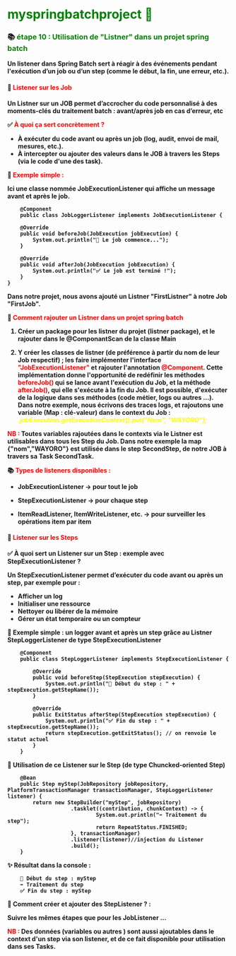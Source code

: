 # <font color=green> myspringbatchproject 🎯 </font>

<b>

### 📚 <font color=green> étape 10 : Utilisation de "Listner" dans un projet spring batch </font>


Un listener dans Spring Batch sert à réagir à des événements pendant l'exécution d’un job ou d’un step (comme le début, la fin, une erreur, etc.).


#### 📕 <font color=red> Listener sur les Job </font>

Un Listner sur un JOB permet d’accrocher du code personnalisé à des moments-clés du traitement batch : avant/après job en cas d’erreur, etc

✅ <font color=red> À quoi ça sert concrètement ?</font>

* À exécuter du code avant ou après un job  (log, audit, envoi de mail, mesures, etc.).
* À intercepter ou ajouter des valeurs dans le JOB à travers les Steps (via le code d'une des task).

📌 <font color=red> Exemple simple : </font>

Ici une classe nommée JobExecutionListener qui affiche un message avant et après le job.

        @Component
        public class JobLoggerListener implements JobExecutionListener {
    
        @Override
        public void beforeJob(JobExecution jobExecution) {
            System.out.println("🔄 Le job commence...");
        }
    
        @Override
        public void afterJob(JobExecution jobExecution) {
            System.out.println("✅ Le job est terminé !");
        }
    }

Dans notre projet, nous avons ajouté un Listner "FirstListner" à notre Job "FirstJob".

🧠 <font color=red> Comment rajouter un Listner dans un projet spring batch </font>

1. Créer un package pour les listner du projet (listner package), et le rajouter dans le @ComponantScan de la classe Main 

2. Y créer les classes de listner (de préférence à partir du nom de leur Job respectif) ; les faire implémenter l'interface <font color=red> "JobExecutionListener"</font> et rajouter l'annotation <font color=red>@Component</font>.
Cette implémentation donne l'opportunité de redéfinir les méthodes <font color=red>beforeJob()</font> qui se lance avant l'exécution du Job, et la méthode <font color=red>afterJob()</font>,
qui elle s'exécute à la fin du Job. 
Il est possible, d'exécuter de la logique dans ses méthodes (code métier, logs ou autres ...). Dans notre exemple, nous écrivons des traces logs, et rajoutons une variable (Map : clé-valeur) dans le context du Job : <font color=yellow> <i> .jobExecution.getExecutionContext().put("Nom", "WAYORO");</i></font>

<font color =red>NB : </font> Toutes variables rajoutées dans le contexts via le Listner est utilisables dans tous les Step du Job. Dans notre exemple la map {"nom","WAYORO"} est utilisée dans le step SecondStep, de notre JOB à travers sa Task SecondTask.

📚 <font color=red> Types de listeners disponibles : </font>

* JobExecutionListener → pour tout le job

* StepExecutionListener → pour chaque step

* ItemReadListener, ItemWriteListener, etc. → pour surveiller les opérations item par item


#### 📕 <font color=red> Listener sur les Steps </font>

✅ À quoi sert un Listener sur un Step : exemple avec StepExecutionListener ?

Un StepExecutionListener permet d’exécuter du code avant ou après un step, par exemple pour :

* Afficher un log 
* Initialiser une ressource 
* Nettoyer ou libérer de la mémoire 
* Gérer un état temporaire ou un compteur

📌 Exemple simple : un logger avant et après un step grâce au Listner StepLoggerListener de type StepExecutionListener 


        @Component
        public class StepLoggerListener implements StepExecutionListener {

            @Override
            public void beforeStep(StepExecution stepExecution) {
                System.out.println("🚀 Début du step : " + stepExecution.getStepName());
            }
        
            @Override
            public ExitStatus afterStep(StepExecution stepExecution) {
                System.out.println("✅ Fin du step : " + stepExecution.getStepName());
                return stepExecution.getExitStatus(); // on renvoie le statut actuel
            }
        }

🎯 Utilisation de ce Listener sur le Step (de type Chuncked-oriented Step)

        @Bean
        public Step myStep(JobRepository jobRepository, PlatformTransactionManager transactionManager, StepLoggerListener listener) {
            return new StepBuilder("myStep", jobRepository)
                        .tasklet((contribution, chunkContext) -> {
                                System.out.println("➡️ Traitement du step");
                                return RepeatStatus.FINISHED;
                        }, transactionManager)
                        .listener(listener)//injection du Listener
                        .build();
        }

✨ Résultat dans la console :

        🚀 Début du step : myStep
        ➡️ Traitement du step
        ✅ Fin du step : myStep

🧠 Comment créer et ajouter des StepListener ? : 

Suivre les mêmes étapes que pour les JobListener ...


<font color =red>NB : </font> 
Des données (variables ou autres ) sont aussi ajoutables dans le context d'un step via son listener, et de ce fait disponible pour utilisation
dans ses Tasks.
